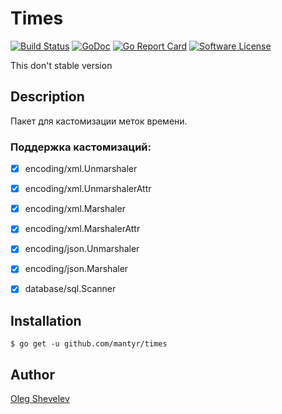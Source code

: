 # Times

[![Build Status](https://travis-ci.org/mantyr/times.svg?branch=master)](https://travis-ci.org/mantyr/times)
[![GoDoc](https://godoc.org/github.com/mantyr/times?status.png)](http://godoc.org/github.com/mantyr/times)
[![Go Report Card](https://goreportcard.com/badge/github.com/mantyr/times?v=4)][goreport]
[![Software License](https://img.shields.io/badge/license-MIT-brightgreen.svg)](LICENSE.md)

This don't stable version

## Description

Пакет для кастомизации меток времени.

### Поддержка кастомизаций:

- [x] encoding/xml.Unmarshaler
- [x] encoding/xml.UnmarshalerAttr
- [x] encoding/xml.Marshaler
- [x] encoding/xml.MarshalerAttr

- [x] encoding/json.Unmarshaler
- [x] encoding/json.Marshaler

- [x] database/sql.Scanner


## Installation

    $ go get -u github.com/mantyr/times

## Author

[Oleg Shevelev][mantyr]

[mantyr]: https://github.com/mantyr

[build_status]: https://travis-ci.org/mantyr/times
[godoc]:        http://godoc.org/github.com/mantyr/times
[goreport]:     https://goreportcard.com/report/github.com/mantyr/times
